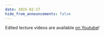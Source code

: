 ```yaml
---
date: 2025-02-17
hide_from_announcements: false
---
```

Edited lecture videos are available [on Youtube](https://www.youtube.com/playlist?list=PL_1TbuIu65A_G908tHHvTnyQsueR17rMh)!
